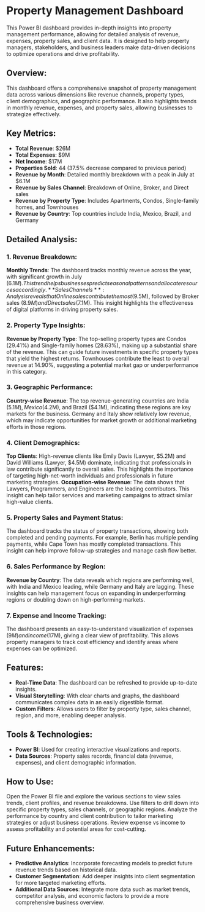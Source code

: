 # Property Management Dashboard

This Power BI dashboard provides in-depth insights into property management performance, allowing for detailed analysis of revenue, expenses, property sales, and client data. It is designed to help property managers, stakeholders, and business leaders make data-driven decisions to optimize operations and drive profitability.

## Overview:
This dashboard offers a comprehensive snapshot of property management data across various dimensions like revenue channels, property types, client demographics, and geographic performance. It also highlights trends in monthly revenue, expenses, and property sales, allowing businesses to strategize effectively.

## Key Metrics:
+ **Total Revenue**: $26M
+ **Total Expenses**: $9M
+ **Net Income**: $17M
+ **Properties Sold**: 44 (37.5% decrease compared to previous period)
+ **Revenue by Month**: Detailed monthly breakdown with a peak in July at $6.1M
+ **Revenue by Sales Channel**: Breakdown of Online, Broker, and Direct sales
+ **Revenue by Property Type**: Includes Apartments, Condos, Single-family homes, and Townhouses
+ **Revenue by Country**: Top countries include India, Mexico, Brazil, and Germany

## Detailed Analysis:
### 1. Revenue Breakdown:
**Monthly Trends**: The dashboard tracks monthly revenue across the year, with significant growth in July ($6.1M). This trend helps businesses predict seasonal patterns and allocate resources accordingly.
**Sales Channels**: Analysis reveals that Online sales contribute the most ($9.5M), followed by Broker sales ($8.9M) and Direct sales ($7.1M). This insight highlights the effectiveness of digital platforms in driving property sales.
### 2. Property Type Insights:
**Revenue by Property Type**: The top-selling property types are Condos (29.41%) and Single-family homes (28.63%), making up a substantial share of the revenue. This can guide future investments in specific property types that yield the highest returns.
Townhouses contribute the least to overall revenue at 14.90%, suggesting a potential market gap or underperformance in this category.
### 3. Geographic Performance:
**Country-wise Revenue**: The top revenue-generating countries are India ($5.1M), Mexico ($4.2M), and Brazil ($4.1M), indicating these regions are key markets for the business. Germany and Italy show relatively low revenue, which may indicate opportunities for market growth or additional marketing efforts in those regions.
### 4. Client Demographics:
**Top Clients**: High-revenue clients like Emily Davis (Lawyer, $5.2M) and David Williams (Lawyer, $4.5M) dominate, indicating that professionals in law contribute significantly to overall sales. This highlights the importance of targeting high-net-worth individuals and professionals in future marketing strategies.
**Occupation-wise Revenue**: The data shows that Lawyers, Programmers, and Engineers are the leading contributors. This insight can help tailor services and marketing campaigns to attract similar high-value clients.
### 5. Property Sales and Payment Status:
The dashboard tracks the status of property transactions, showing both completed and pending payments. For example, Berlin has multiple pending payments, while Cape Town has mostly completed transactions. This insight can help improve follow-up strategies and manage cash flow better.
### 6. Sales Performance by Region:
**Revenue by Country**: The data reveals which regions are performing well, with India and Mexico leading, while Germany and Italy are lagging. These insights can help management focus on expanding in underperforming regions or doubling down on high-performing markets.
### 7. Expense and Income Tracking:
The dashboard presents an easy-to-understand visualization of expenses ($9M) and income ($17M), giving a clear view of profitability. This allows property managers to track cost efficiency and identify areas where expenses can be optimized.

## Features:
+ **Real-Time Data**: The dashboard can be refreshed to provide up-to-date insights.
+ **Visual Storytelling**: With clear charts and graphs, the dashboard communicates complex data in an easily digestible format.
+ **Custom Filters**: Allows users to filter by property type, sales channel, region, and more, enabling deeper analysis.

## Tools & Technologies:
+ **Power BI**: Used for creating interactive visualizations and reports.
+ **Data Sources**: Property sales records, financial data (revenue, expenses), and client demographic information.

## How to Use:
Open the Power BI file and explore the various sections to view sales trends, client profiles, and revenue breakdowns.
Use filters to drill down into specific property types, sales channels, or geographic regions.
Analyze the performance by country and client contribution to tailor marketing strategies or adjust business operations.
Review expense vs income to assess profitability and potential areas for cost-cutting.

## Future Enhancements:
+ **Predictive Analytics**: Incorporate forecasting models to predict future revenue trends based on historical data.
+ **Customer Segmentation**: Add deeper insights into client segmentation for more targeted marketing efforts.
+ **Additional Data Sources**: Integrate more data such as market trends, competitor analysis, and economic factors to provide a more comprehensive business overview.
